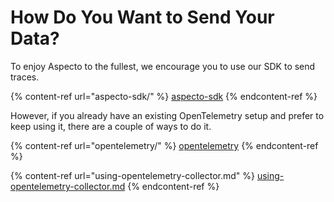 # How Do You Want to Send Your Data?

To enjoy Aspecto to the fullest, we encourage you to use our SDK to send traces.

{% content-ref url="aspecto-sdk/" %}
[aspecto-sdk](aspecto-sdk/)
{% endcontent-ref %}

However, if you already have an existing OpenTelemetry setup and prefer to keep using it, there are a couple of ways to do it.

{% content-ref url="opentelemetry/" %}
[opentelemetry](opentelemetry/)
{% endcontent-ref %}

{% content-ref url="using-opentelemetry-collector.md" %}
[using-opentelemetry-collector.md](using-opentelemetry-collector.md)
{% endcontent-ref %}


